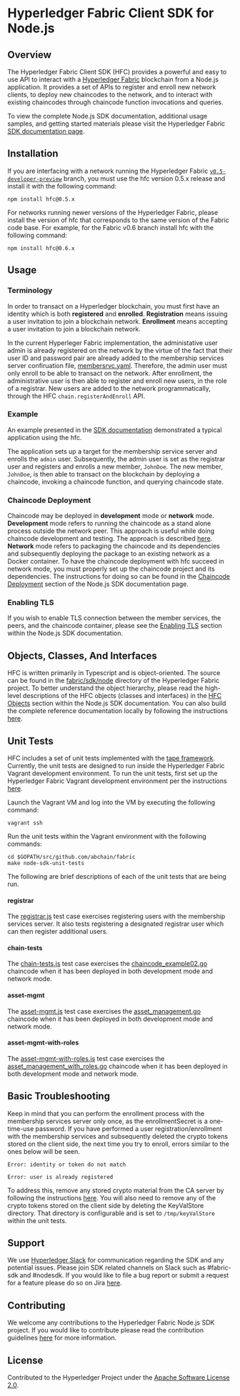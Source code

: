# Hyperledger Fabric Client SDK for Node.js

## Overview

The Hyperledger Fabric Client SDK (HFC) provides a powerful and easy to use API to interact with a [Hyperledger Fabric](https://www.hyperledger.org/) blockchain from a Node.js application. It provides a set of APIs to register and enroll new network clients, to deploy new chaincodes to the network, and to interact with existing chaincodes through chaincode function invocations and queries.

To view the complete Node.js SDK documentation, additional usage samples, and getting started materials please visit the Hyperledger Fabric [SDK documentation page](http://hyperledger-fabric.readthedocs.io/en/latest/nodeSDK/node-sdk-guide/).

## Installation

If you are interfacing with a network running the Hyperledger Fabric [`v0.5-developer-preview`](https://github.com/hyperledger-archives/fabric/tree/v0.5-developer-preview) branch, you must use the hfc version 0.5.x release and install it with the following command:

    npm install hfc@0.5.x

For networks running newer versions of the Hyperledger Fabric, please install the version of hfc that corresponds to the same version of the Fabric code base. For example, for the Fabric v0.6 branch install hfc with the following command:

    npm install hfc@0.6.x

## Usage

### Terminology

In order to transact on a Hyperledger blockchain, you must first have an identity which is both **registered** and **enrolled**. **Registration** means issuing a user invitation to join a blockchain network. **Enrollment** means accepting a user invitation to join a blockchain network.

In the current Hyperleger Fabric implementation, the administative user admin is already registered on the network by the virtue of the fact that their user ID and password pair are already added to the membership services server confiruation file, [membersrvc.yaml](https://github.com/abchain/fabric/blob/master/membersrvc/membersrvc.yaml). Therefore, the admin user must only enroll to be able to transact on the network. After enrollment, the administrative user is then able to register and enroll new users, in the role of a registrar. New users are added to the network programmatically, through the HFC `chain.registerAndEnroll` API.

### Example

An example presented in the [SDK documentation](http://hyperledger-fabric.readthedocs.io/en/latest/nodeSDK/sample-standalone-app/) demonstrated a typical application using the hfc.

The application sets up a target for the membership service server and enrolls the `admin` user. Subsequently, the admin user is set as the registrar user and registers and enrolls a new member, `JohnDoe`. The new member, `JohnDoe`, is then able to transact on the blockchain by deploying a chaincode, invoking a chaincode function, and querying chaincode state.

### Chaincode Deployment

Chaincode may be deployed in **development** mode or **network** mode. **Development** mode refers to running the chaincode as a stand alone process outside the network peer. This approach is useful while doing chaincode development and testing. The approach is described [here](http://hyperledger-fabric.readthedocs.io/en/latest/Setup/Chaincode-setup/). **Network** mode refers to packaging the chaincode and its dependencies and subsequently deploying the package to an existing network as a Docker container. To have the chaincode deployment with hfc succeed in network mode, you must properly set up the chaincode project and its dependencies. The instructions for doing so can be found in the [Chaincode Deployment](http://hyperledger-fabric.readthedocs.io/en/latest/nodeSDK/node-sdk-indepth/#chaincode-deployment) section of the Node.js SDK documentation page.

### Enabling TLS

If you wish to enable TLS connection between the member services, the peers, and the chaincode container, please see the [Enabling TLS](http://hyperledger-fabric.readthedocs.io/en/latest/nodeSDK/node-sdk-indepth/#enabling-tls) section within the Node.js SDK documentation.

## Objects, Classes, And Interfaces

HFC is written primarily in Typescript and is object-oriented. The source can be found in the [fabric/sdk/node](https://github.com/abchain/fabric/tree/master/sdk/node) directory of the Hyperledger Fabric project. To better understand the object hierarchy, please read the high-level descriptions of the HFC objects (classes and interfaces) in the [HFC Objects](http://hyperledger-fabric.readthedocs.io/en/latest/nodeSDK/node-sdk-indepth/#hfc-objects) section within the Node.js SDK documentation. You can also build the complete reference documentation locally by following the instructions [here](http://hyperledger-fabric.readthedocs.io/en/latest/nodeSDK/app-developer-env-setup/).

## Unit Tests

HFC includes a set of unit tests implemented with the [tape framework](https://github.com/substack/tape). Currently, the unit tests are designed to run inside the Hyperledger Fabric Vagrant development environment. To run the unit tests, first set up the Hyperledger Fabric Vagrant development environment per the instructions [here](http://hyperledger-fabric.readthedocs.io/en/latest/dev-setup/devenv/).

Launch the Vagrant VM and log into the VM by executing the following command:

    vagrant ssh

Run the unit tests within the Vagrant environment with the following commands:

    cd $GOPATH/src/github.com/abchain/fabric
    make node-sdk-unit-tests

The following are brief descriptions of each of the unit tests that are being run.

#### registrar

The [registrar.js](https://github.com/abchain/fabric/blob/master/sdk/node/test/unit/registrar.js) test case exercises registering users with the membership services server. It also tests registering a designated registrar user which can then register additional users.

#### chain-tests

The [chain-tests.js](https://github.com/abchain/fabric/blob/master/sdk/node/test/unit/chain-tests.js) test case exercises the [chaincode_example02.go](https://github.com/abchain/fabric/tree/master/examples/chaincode/go/chaincode_example02) chaincode when it has been deployed in both development mode and network mode.

#### asset-mgmt

The [asset-mgmt.js](https://github.com/abchain/fabric/blob/master/sdk/node/test/unit/asset-mgmt.js) test case exercises the [asset_management.go](https://github.com/abchain/fabric/tree/master/examples/chaincode/go/asset_management) chaincode when it has been deployed in both development mode and network mode.

#### asset-mgmt-with-roles

The [asset-mgmt-with-roles.js](https://github.com/abchain/fabric/blob/master/sdk/node/test/unit/asset-mgmt-with-roles.js) test case exercises the [asset_management_with_roles.go](https://github.com/abchain/fabric/tree/master/examples/chaincode/go/asset_management_with_roles) chaincode when it has been deployed in both development mode and network mode.

## Basic Troubleshooting

Keep in mind that you can perform the enrollment process with the membership services server only once, as the enrollmentSecret is a one-time-use password. If you have performed a user registration/enrollment with the membership services and subsequently deleted the crypto tokens stored on the client side, the next time you try to enroll, errors similar to the ones below will be seen.

   ```
   Error: identity or token do not match
   ```
   ```
   Error: user is already registered
   ```

To address this, remove any stored crypto material from the CA server by following the instructions [here](https://github.com/abchain/fabric/blob/master/docs/Setup/Chaincode-setup.md#removing-temporary-files-when-security-is-enabled). You will also need to remove any of the crypto tokens stored on the client side by deleting the KeyValStore directory. That directory is configurable and is set to `/tmp/keyValStore` within the unit tests.

## Support

We use [Hyperledger Slack](https://hyperledgerproject.slack.com/) for communication regarding the SDK and any potential issues. Please join SDK related channels on Slack such as #fabric-sdk and #nodesdk. If you would like to file a bug report or submit a request for a feature please do so on Jira [here](https://jira.hyperledger.org).

## Contributing

We welcome any contributions to the Hyperledger Fabric Node.js SDK project. If you would like to contribute please read the contribution guidelines [here](http://hyperledger-fabric.readthedocs.io/en/latest/CONTRIBUTING/) for more information.

## License

Contributed to the Hyperledger Project under the [Apache Software License 2.0](https://github.com/abchain/fabric/blob/master/LICENSE).
